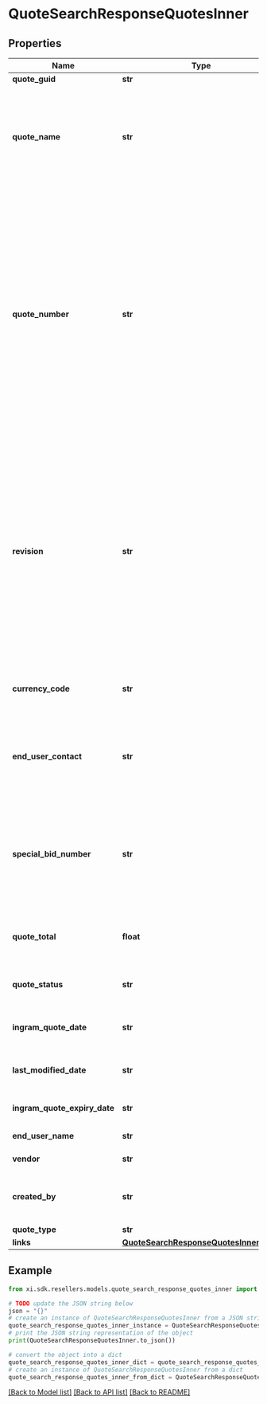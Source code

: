 # QuoteSearchResponseQuotesInner


## Properties

Name | Type | Description | Notes
------------ | ------------- | ------------- | -------------
**quote_guid** | **str** |  | [optional] 
**quote_name** | **str** | Quote Name given to quote by sales team or system generated.  Generally used as a reference to identify the quote. | [optional] 
**quote_number** | **str** | Unique identifier generated by Ingram Micros CRM specific to each quote.  When applying a filter to the quoteNumber and including a partial quote number in the filter, all quotes containing any information included in the filter can be retrieved as a subset of all available customer quotes. | [optional] 
**revision** | **str** | When a quote has been revised and updated, the quote number remains the same throughout the lifecycle of the quote, however, a Revision number is updated for each revision of the quote.  The revision numbers is associated with the Unique Quote Number. | [optional] 
**currency_code** | **str** | The country-specific three digit ISO 4217 currency code for the order. | [optional] 
**end_user_contact** | **str** | End User Name is the end customer name that is associated with a quote in Ingram Micros CRM. | [optional] 
**special_bid_number** | **str** | Special Pricing Bid Number, also refers to as Dart Number relates to a unique pricing deal associated with a vendor for the quote. | [optional] 
**quote_total** | **float** | Total amount of quoted price for all products in the quote. | [optional] 
**quote_status** | **str** | This refers to the primary status of the quote. | [optional] 
**ingram_quote_date** | **str** | Date the Quote was initially Created. | [optional] 
**last_modified_date** | **str** | Date the Quote was last updated or modified. | [optional] 
**ingram_quote_expiry_date** | **str** | Date when the Quote Expires. | [optional] 
**end_user_name** | **str** | End User Name | [optional] 
**vendor** | **str** | Name of the vendor. | [optional] 
**created_by** | **str** | Name of the end user/customer who created a quote. | [optional] 
**quote_type** | **str** | Type of quote | [optional] 
**links** | [**QuoteSearchResponseQuotesInnerLinks**](QuoteSearchResponseQuotesInnerLinks.md) |  | [optional] 

## Example

```python
from xi.sdk.resellers.models.quote_search_response_quotes_inner import QuoteSearchResponseQuotesInner

# TODO update the JSON string below
json = "{}"
# create an instance of QuoteSearchResponseQuotesInner from a JSON string
quote_search_response_quotes_inner_instance = QuoteSearchResponseQuotesInner.from_json(json)
# print the JSON string representation of the object
print(QuoteSearchResponseQuotesInner.to_json())

# convert the object into a dict
quote_search_response_quotes_inner_dict = quote_search_response_quotes_inner_instance.to_dict()
# create an instance of QuoteSearchResponseQuotesInner from a dict
quote_search_response_quotes_inner_from_dict = QuoteSearchResponseQuotesInner.from_dict(quote_search_response_quotes_inner_dict)
```
[[Back to Model list]](../README.md#documentation-for-models) [[Back to API list]](../README.md#documentation-for-api-endpoints) [[Back to README]](../README.md)


